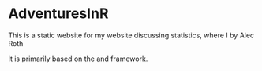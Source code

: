 # AdventuresInR
This is a static website for my website discussing statistics, where I 
by Alec Roth

It is primarily based on the <blogdown> and <Hugo> framework. 